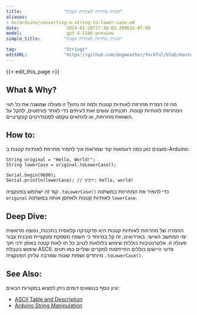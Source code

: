 ```yaml
---
title:                "המרת מחרוזת לאותיות קטנות"
aliases:
- he/arduino/converting-a-string-to-lower-case.md
date:                  2024-01-20T17:38:03.389632-07:00
model:                 gpt-4-1106-preview
simple_title:         "המרת מחרוזת לאותיות קטנות"

tag:                  "Strings"
editURL:              "https://github.com/dogweather/forkful/blob/master/content/he/arduino/converting-a-string-to-lower-case.md"
---
```


{{< edit_this_page >}}

## What & Why?
מה זה המרת מחרוזת לאותיות קטנות ולמה זה נחוץ? זו פעולה שמשנה את כל תווי המחרוזת לאותיות קטנות. תכנתים עושים זאת לעיתים כדי לאחד פורמטים, להקל על השוואת מחרוזות, או להתאים טקסט לסטנדרטים קונקרטיים.

## How to:
מוצגים כאן כמה דוגמאות קוד שמראות איך להמיר מחרוזת לאותיות קטנות ב-Arduino:

```Arduino
String original = "Hello, World!";
String lowerCase = original.toLowerCase();

Serial.begin(9600);
Serial.println(lowerCase); // ידפיס: hello, world!
```

קוד זה ישתמש בפונקציה `.toLowerCase()` כדי להמיר את המחרוזת במשתנה `original` לאותיות קטנות ולאחסן אותה במשתנה `lowerCase`.

## Deep Dive:
ההמרה של מחרוזות לאותיות קטנות היא פרקטיקה קלאסית בתכנות, נפוצה מראשית ימי המחשב האישי. בארדואינו, זה קל במיוחד כי השפה מספקת פונקציית מובנית עבור פעולה זו. אלטרנטיבות כוללות שימוש בלולאות לטיוב כל תו לאות קטנה באופן ידני תוך שימוש בטבלת ASCII. פרטי היישום כוללים התייחסות למקרים שוליים כמו תווים מיוחדים ושפות שונות שמרבה עליהן הפונקציה `.toLowerCase()`.

## See Also:
עיון נוסף בנושאים דומים ניתן למצוא במקורות הבאים:
- [ASCII Table and Description](http://www.asciitable.com/)
- [Arduino String Manipulation](https://www.arduino.cc/en/Tutorial/BuiltInExamples/StringCharacters)
